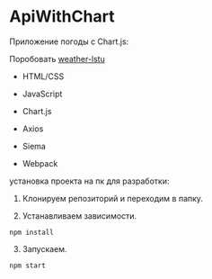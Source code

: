 # ApiWithChart

Приложение погоды с Chart.js:

Поробовать [weather-lstu](htpps://foamy-mark.surge.sh) 

- HTML/CSS

- JavaScript

- Chart.js

- Axios

- Siema

- Webpack

установка проекта на пк для разработки:

1. Клонируем репозиторий и переходим в папку.

2. Устанавливаем зависимости.

```shell
npm install
```

3. Запускаем.

```shell
npm start
```
